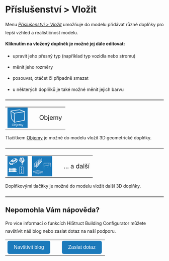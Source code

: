 <!DOCTYPE html>
<html>
<head>
<meta charset="UTF-8">
<title>Příslušenství &gt; Vložit</title>
</head>

<style>
    body{ /* Nastavení okrajů a řádkování pro celý dokument */
      line-height: 1.8;
      padding-top: 30px;
      padding-right: 30px;
      padding-bottom: 30px;
      padding-left: 30px;
    }
    h1{ /* Styl hlavního nadpisu */
      font-size: 28px;
      border-bottom: none;
      margin-top: 10px;
      margin-bottom: 0px;
    }
    h2{ /* Styl podnadpisů */
      font-size: 22px;
      border-bottom: none;
      margin-top: 10px;
      margin-bottom: 0px;
    }
    h3{ /* Styl podnadpisů */
      font-size: 18px;
      border-bottom: none;
      margin-top: 10px;
      margin-bottom: 0px;
    }
    p{ /* Styl odstavců */
      border-bottom: none;
      margin-top: 10px;
      margin-bottom: 10px;
    }
    hr.main{ /* Hlavní oddělovací čára */
      border: none;
      border-top: 2px solid #555; /* čárkovaná čára */
      height: 1px; /* zruší výšku, protože border se použije místo background */
      margin-top: 20px;
      margin-bottom: 20px;
    }
    hr{ /* Běžná oddělovací čára */
      all: unset; /* zruší úplně veškeré defaultní styly */
      display: block;
      width: 100%;
      border-top: 2px dashed #555;
      margin: 20px 0;
    }
    .btn { /* Styl tlačítek */
      margin-top: 0px;
      padding: 12px 20px;
      background-color: rgb(27,122,187);
      color: white;
      border: none;
      border-radius: 6px;
      cursor: pointer;
      font-size: 16px;
    }
    .btn:hover { /* Styl tlačítek při najetí myší */
      background-color: rgb(20,90,140);
    }
</style>

<body>

<h1>Příslušenství &gt; Vložit</h1>

<p>
Menu <u><i>Příslušenství &gt; Vložit</i></u> umožňuje do modelu přidávat různé doplňky pro lepší vzhled a realističnost modelu.</p>

<p>
<b>Kliknutím na vložený doplněk je možné jej dále editovat:</b></p>

<ul>
  <li><p>upravit jeho přesný typ (například typ vozidla nebo stromu)</p></li>
  <li><p>měnit jeho rozměry</p></li>
  <li><p>posouvat, otáčet či případně smazat</p></li>
  <li><p>u některých doplňků je také možné měnit jejich barvu</p></li>
</ul>

<hr class="main"> <!-- Vodorovná čára jako oddělovač sekce -->
    
<table>
      <tr>
        <td>
          <div style="position: relative; width: 64px; height: 64px;">
            <img src="img/RectBlockIcon64x64.png" alt="RectBlock64x64.png" width="64" height="64">
            <div style="position: absolute; bottom: 0; width: 100%; background: none; color: white; font-size: 10px; text-align: center;">
              Objemy
            </div>
          </div>
        </td>
        <td style="vertical-align: middle; font-size: 20px; padding-left: 30px;">
          Objemy
        </td>
      </tr>
    </table>

<p>Tlačítkem <u>Objemy</u> je možné do modelu vložit 3D geometrické doplňky.</p>

<hr class="main"> <!-- Vodorovná čára jako oddělovač sekce -->

<table>
  <tr>
    <td>
      <div style="position: relative; width: 64px; height: 64px;">
        <img src="img/DecorationsOuter64x64.png" alt="DecorationsOuter64x64.png" width="64" height="64">
        <div style="position: absolute; bottom: 0; width: 100%; background: none; color: white; font-size: 12px; text-align: center;">.</div>
      </div>
    </td>
    <td>
      <div style="position: relative; width: 64px; height: 64px;">
        <img src="img/StructureGroupIcon64x64.png" alt="StructureGroupIcon64x64.png" width="64" height="64">
        <div style="position: absolute; bottom: 0; width: 100%; background: none; color: white; font-size: 12px; text-align: center;">.</div>
      </div>
    </td>
    <td style="vertical-align: middle; font-size: 20px; padding-left: 30px;">
      ... a další
    </td>
  </tr>
</table>

<p>Doplňkovými tlačítky je možné do modelu vložit další 3D doplňky.</p>

<hr class="main"> <!-- Vodorovná čára jako oddělovač sekce -->

<!--<table>
      <tr>
        <td>
          <div style="position: relative; width: 64px; height: 64px;">
            <img src="img/MainInsert64x64.png" alt="MainInsert64x64.png" width="64" height="64">
            <div style="position: absolute; bottom: 0; width: 100%; background: none; color: white; font-size: 10px; text-align: center;">
              Vložit
            </div>
          </div>
        </td>
        <td style="vertical-align: middle; font-size: 20px; padding-left: 30px;">
          Vložit
        </td>
      </tr>
    </table>

<p>Tlačítkem <u>Vložit</u> je možné do modelu vložit vybrané doplňky.</p>

<hr class="main"> <!-- Vodorovná čára jako oddělovač sekce -->

<!--<table>
      <tr>
        <td>
          <div style="position: relative; width: 64px; height: 64px;">
            <img src="img/TapeMeasureIcon64x64.png" alt="TapeMeasureIcon64x64.png" width="64" height="64">
            <div style="position: absolute; bottom: 0; width: 100%; background: none; color: white; font-size: 12px; text-align: center;">
              Měření
            </div>
          </div>
        </td>
        <td style="vertical-align: middle; font-size: 20px; padding-left: 30px;">
          Měření
        </td>
      </tr>
    </table>

<p>Tlačítkem <u>Měření</u> je možné zkontrolovat rozměry modelu.</p>

<hr class="main"> <!-- Vodorovná čára jako oddělovač sekce -->

<h2>Nepomohla Vám nápověda?</h2>
    <p>Pro více informací o funkcích HiStruct Building Configurator můžete navštívit náš blog nebo zaslat dotaz na naší podporu.</p>

<table>
      <tr>
        <td>
          <a href="https://docs.histruct.com/cs/" target="_blank" rel="noopener noreferrer">
            <button class="btn">
              Navštívit blog
            </button>
          </a>
        </td>
        <td style="vertical-align: middle; font-size: 20px; padding-left: 30px;">
          <a href="mailto:support@histruct.com?subject=Dotaz na Support HiStruct">
            <button class="btn">
              Zaslat dotaz
            </button>
          </a>
        </td>
      </tr>
    </table>
  </body>
</html>
